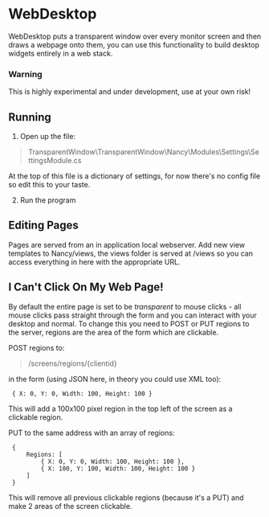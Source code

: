 # WebDesktop

WebDesktop puts a transparent window over every monitor screen and then draws a webpage onto them, you can use this functionality to build desktop widgets entirely in a web stack.

### Warning

This is highly experimental and under development, use at your own risk!

## Running

1. Open up the file:

 > TransparentWindow\TransparentWindow\Nancy\Modules\Settings\SettingsModule.cs
 
 At the top of this file is a dictionary of settings, for now there's no config file so edit this to your taste.
 
 2. Run the program
 
## Editing Pages

Pages are served from an in application local webserver. Add new view templates to Nancy/views, the views folder is served at /views so you can access everything in here with the appropriate URL.

## I Can't Click On My Web Page!

By default the entire page is set to be *transparent* to mouse clicks - all mouse clicks pass straight through the form and you can interact with your desktop and normal. To change this you need to POST or PUT regions to the server, regions are the area of the form which are clickable.

POST regions to:

 > /screens/regions/{clientid}
 
 in the form (using JSON here, in theory you could use XML too):
 
     { X: 0, Y: 0, Width: 100, Height: 100 }
     
This will add a 100x100 pixel region in the top left of the screen as a clickable region.
 
 PUT to the same address with an array of regions:
 
     {
         Regions: [
             { X: 0, Y: 0, Width: 100, Height: 100 },
             { X: 100, Y: 100, Width: 100, Height: 100 }
         ]
     }
     
This will remove all previous clickable regions (because it's a PUT) and make 2 areas of the screen clickable.